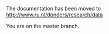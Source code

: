 The documentation has been moved to http://www.ru.nl/donders/research/data

You are on the master branch.

